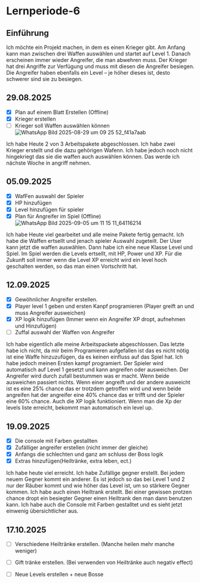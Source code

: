 # Lernperiode-6
## Einführung
Ich möchte ein Projekt machen, in dem es einen Krieger gibt. Am Anfang kann man zwischen drei Waffen auswählen und startet auf Level 1. Danach erscheinen immer wieder Angreifer, die man abwehren muss. Der Krieger hat drei Angriffe zur Verfügung und muss mit diesen die Angreifer besiegen. Die Angreifer haben ebenfalls ein Level – je höher dieses ist, desto schwerer sind sie zu besiegen.

## 29.08.2025
- [X] Plan auf einem Blatt Erstellen (Offline)
- [X] Krieger erstellen
- [ ] Krieger soll Waffen auswählen können 
![WhatsApp Bild 2025-08-29 um 09 25 52_f41a7aab](https://github.com/user-attachments/assets/192d2da4-1eb6-4225-8a3f-9d0c01bb0868)

Ich habe Heute 2 von 3 Arbeitspakete abgeschlossen. Ich habe zwei Krieger erstellt und die dazu gehörigen Wafenn. Ich habe jedoch noch nicht hingekriegt das sie die waffen auch auswählen können. Das werde ich nächste Woche in angriff nehmen.

## 05.09.2025
- [x] WafFen auswahl der Spieler
- [x] HP hinzufügen
- [x] Level hinzufügen für spieler
- [x] Plan für Angreifer im Spiel (Offline)
![WhatsApp Bild 2025-09-05 um 11 15 11_64116214](https://github.com/user-attachments/assets/02051881-295c-4734-89c2-1c78022bffc0)

Ich habe Heute viel gearbeitet und alle meine Pakete fertig gemacht. Ich habe die Waffen ertsellt und jenach spieler Auswahl zugeteilt. Der User kann jetzt die waffen auswählen. Dann habe ich eine neue Klasse Level und Spiel. Im Spiel werden die Levels ertsellt, mit HP, Power und XP. Für die Zukunft soll immer wenn die Level XP erreicht wird ein level hoch geschalten werden, so das man einen Vortschritt hat.

## 12.09.2025
- [x] Gewöhnlicher Angreifer erstellen.
- [x] Player level 1 geben und ersten Kanpf programieren (Player greift an und muss Angreifer ausweichen)
- [x] XP logik hinzufügen (Immer wenn ein Angreifer XP dropt, aufnehmen und Hinzufügen)
- [ ] Zuffal auswahl der Waffen von Angreifer

Ich habe eigentlich alle meine Arbeitspackete abgeschlossen. Das letzte habe ich nicht, da mir beim Programieren aufgefallen ist das es nicht nötig ist eine Waffe hinzuzufügen, da es keinen einfluss auf das Spiel hat. Ich habe jedoch meinen Ersten kampf programiert. Der Spieler wird automatisch auf Level 1 gesetzt und kann angreifen oder ausweichen. Der Angreifer wird durch zufall bestummen was er macht. Wenn beide ausweichen passiert nichts. Wenn einer angreift und der andere ausweicht ist es eine 25% chance das er trotzdem getroffen wird und wenn beide angreifen hat der angreifer eine 40% chance das er trifft und der Spieler eine 60% chance. Auch die XP logik funktioniert. Wenn man die Xp der levels liste erreicht, bekommt man automatisch ein level up.

## 19.09.2025
- [x] Die console mit Farben gestallten
- [x] Zufälliger angreifer erstellen (nicht immer der gleiche)
- [x] Anfangs die schlechten und ganz am schluss der Boss logik
- [x] Extras hinzufügen(Heiltränke, extra leben, ect.)

Ich habe heute viel erreicht. Ich habe Zufällige gegner erstellt. Bei jedem neuem Gegner kommt ein anderer. Es ist jedoch so das bei Level 1 und 2 nur der Räuber kommt und wie höher das Level ist, um so stärkere Gegner kommen. Ich habe auch einen Heiltrank erstellt. Bei einer gewissen protzen chance dropt ein besiegter Gegner einen Heiltrank den man dann benutzen kann. Ich habe auch die Console mit Farben gestalltet und es sieht jetzt einwenig übersichtlicher aus.

## 17.10.2025
- [ ] Verschiedene Heiltränke erstellen. (Manche heilen mehr manche weniger)
- [ ] Gift tränke erstellen. (Bei verwenden von Heiltränke auch negativ effect)
- [ ] Neue Levels erstellen + neue Bosse
      
